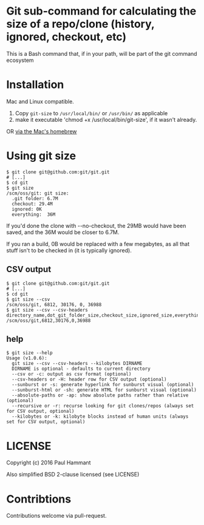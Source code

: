 # Git sub-command for calculating the size of a repo/clone (history, ignored, checkout, etc)

This is a Bash command that, if in your path, will be part of the git command ecosystem

# Installation

Mac and Linux compatible.

1. Copy `git-size` to `/usr/local/bin/` or `/usr/bin/` as applicable
2. make it executable 'chmod +x /usr/local/bin/git-size', if it wasn't already.

OR [via the Mac's homebrew](https://github.com/paul-hammant/homebrew-tap)

# Using git size

```
$ git clone git@github.com:git/git.git
# [...]
$ cd git
$ git size
/scm/oss/git: git size:
  .git folder: 6.7M
  checkout: 29.4M
  ignored: 0K
  everything:  36M
```

If you'd done the clone with --no-checkout, the 29MB would have been saved, and the 36M would be closer to 6.7M.

If you ran a build, 0B would be replaced with a few megabytes, as all that stuff isn't to be checked in (it is typically ignored).

## CSV output

```
$ git clone git@github.com:git/git.git
# [...]
$ cd git
$ git size --csv
/scm/oss/git, 6812, 30176, 0, 36988
$ git size --csv --csv-headers
directory_name,dot_git_folder_size,checkout_size,ignored_size,everything_size
/scm/oss/git,6812,30176,0,36988
```

## help

```
$ git size --help
Usage (v1.0.6):
  git size --csv --csv-headers --kilobytes DIRNAME
  DIRNAME is optional - defaults to current directory
  --csv or -c: output as csv format (optional)
  --csv-headers or -H: header row for CSV output (optional)
  --sunburst or -s: generate hyperlink for sunburst visual (optional)
  --sunburst-html or -sh: generate HTML for sunburst visual (optional)
  --absolute-paths or -ap: show absolute paths rather than relative (optional)
  --recursive or -r: recurse looking for git clones/repos (always set for CSV output, optional)
  --kilobytes or -k: kilobyte blocks instead of human units (always set for CSV output, optional)
```

# LICENSE

Copyright (c) 2016 Paul Hammant

Also simplified BSD 2-clause licensed (see LICENSE)

# Contribtions

Contributions welcome via pull-request.
